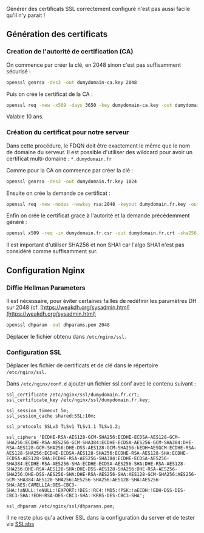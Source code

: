 <!-- --- title: Serveur Web / HTTPS Securisé avec Nginx -->

Générer des certificats SSL correctement configuré n'est pas aussi facile qu'il n'y parait !

## Génération des certificats

### Creation de l'autorité de certification (CA)

On commence par créer la clé, en 2048 sinon c'est pas suffisamment sécurisé :
``` bash
openssl genrsa -des3 -out dumydomain-ca.key 2048
```

Puis on crée le certificat de la CA :
``` bash
openssl req -new -x509 -days 3650 -key dumydomain-ca.key -out dumydomain-ca.crt
```
Valable 10 ans.

### Création du certificat pour notre serveur

Dans cette procédure, le FDQN doit être exactement le même que le nom de domaine du serveur. Il est possible d'utiliser
des wildcard pour avoir un certificat multi-domaine : `*.dumydomain.fr`

Comme pour la CA on commence par créer la clé :
``` bash
openssl genrsa -des3 -out dumydomain.fr.key 1024
```

Ensuite on crée la demande ce certificat :
``` bash
openssl req -new -nodes -newkey rsa:2048 -keyout dumydomain.fr.key -out dumydomain.fr.csr -days 3650
```

Enfin on crée le certificat grace à l'autorité et la demande précédemment généré :

``` bash
openssl x509 -req -in dumydomain.fr.csr -out dumydomain.fr.crt -sha256 -CA dumydomain-ca.crt -CAkey dumydomain-ca.key -CAcreateserial -days 365
```
Il est important d'utiliser SHA256 et non SHA1 car l'algo SHA1 n'est pas considéré comme suffisamment sur.

## Configuration Nginx

### Diffie Hellman Parameters

Il est nécessaire, pour éviter certaines failles de redéfinir les paramètres DH sur 2048 (cf. [https://weakdh.org/sysadmin.html](https://weakdh.org/sysadmin.html)

``` bash
openssl dhparam -out dhparams.pem 2048
```
Déplacer le fichier obtenu dans `/etc/nginx/ssl`.

### Configuration SSL
Déplacer les fichier de certificats et de clé dans le répertoire `/etc/nginx/ssl`.

Dans `/etc/nginx/conf.d` ajouter un fichier ssl.conf avec le contenu suivant :

``` config
ssl_certificate /etc/nginx/ssl/dumydomain.fr.crt;
ssl_certificate_key /etc/nginx/ssl/dumydomain.fr.key;

ssl_session_timeout 5m;
ssl_session_cache shared:SSL:10m;

ssl_protocols SSLv3 TLSv1 TLSv1.1 TLSv1.2;

ssl_ciphers 'ECDHE-RSA-AES128-GCM-SHA256:ECDHE-ECDSA-AES128-GCM-SHA256:ECDHE-RSA-AES256-GCM-SHA384:ECDHE-ECDSA-AES256-GCM-SHA384:DHE-RSA-AES128-GCM-SHA256:DHE-DSS-AES128-GCM-SHA256:kEDH+AESGCM:ECDHE-RSA-AES128-SHA256:ECDHE-ECDSA-AES128-SHA256:ECDHE-RSA-AES128-SHA:ECDHE-ECDSA-AES128-SHA:ECDHE-RSA-AES256-SHA384:ECDHE-ECDSA-AES256-SHA384:ECDHE-RSA-AES256-SHA:ECDHE-ECDSA-AES256-SHA:DHE-RSA-AES128-SHA256:DHE-RSA-AES128-SHA:DHE-DSS-AES128-SHA256:DHE-RSA-AES256-SHA256:DHE-DSS-AES256-SHA:DHE-RSA-AES256-SHA:AES128-GCM-SHA256:AES256-GCM-SHA384:AES128-SHA256:AES256-SHA256:AES128-SHA:AES256-SHA:AES:CAMELLIA:DES-CBC3-SHA:!aNULL:!eNULL:!EXPORT:!DES:!RC4:!MD5:!PSK:!aECDH:!EDH-DSS-DES-CBC3-SHA:!EDH-RSA-DES-CBC3-SHA:!KRB5-DES-CBC3-SHA';

ssl_dhparam /etc/nginx/ssl/dhparams.pem;
```

Il ne reste plus qu'a activer SSL dans la configuration du server et de tester via [SSLabs](https://www.ssllabs.com/ssltest/analyze.html?d=www.dumydomain.fr)
